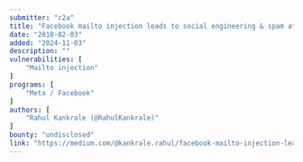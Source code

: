 ```yaml
---
submitter: "c2a"
title: "Facebook mailto injection leads to social engineering & spam attack"
date: "2018-02-03"
added: "2024-11-03"
description: ""
vulnerabilities: [
    "Mailto injection"
]
programs: [
    "Meta / Facebook"
]
authors: [
    "Rahul Kankrale (@RahulKankrale)"
]
bounty: "undisclosed"
link: "https://medium.com/@kankrale.rahul/facebook-mailto-injection-leads-to-social-engineering-spam-attack-68b08e36764a"
---
```




